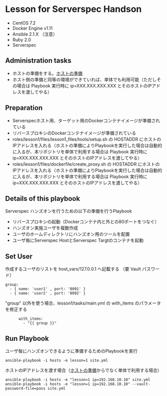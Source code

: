 # Lesson for Serverspec Handson
* CentOS 7.2
* Docker Engine v1.11
* Ansible 2.1.X （注意）
* Ruby 2.0
* Serverspec

## Administration tasks
* ホストの準備をする。[ホストの準備](https://github.com/tksarah/build_host)
* ホスト側の準備と同等の環境ができていれば、単体でも利用可能（ただしその場合は Playbook 実行時に ip=XXX.XXX.XXX.XXX とそのホストのIPアドレスを渡してやる）


## Preparation
* Serverspecホスト用、ターゲット用のDockerコンテナイメージが準備されている
* リバースプロキシのDockerコンテナイメージが準備されている
* roles/lesson1/files/lesson1_files/tools/setup.sh の HOSTADDR にホストのIPアドレスを入れる（ホストの準備によりPlaybookを実行した場合は自動的に入るが、本リポジトリを単体で利用する場合は Playbook 実行時に ip=XXX.XXX.XXX.XXX とそのホストのIPアドレスを渡してやる）
* roles/lesson1/files/dockerfile/create_proxy.sh の HOSTADDR にホストのIPアドレスを入れる（ホストの準備によりPlaybookを実行した場合は自動的に入るが、本リポジトリを単体で利用する場合は Playbook 実行時に ip=XXX.XXX.XXX.XXX とそのホストのIPアドレスを渡してやる）

## Details of this playbook
Serverspec ハンズオンを行うための以下の準備を行うPlaybook
* リバースプロキシの起動（Dockerコンテナ内と外との80ポートをつなぐ）
* ハンズオン実施ユーザを複数作成
* ユーザのホームディレクトリにハンズオン用のツールを配置
* ユーザ毎にServerspec HostとServerspec Targtのコンテナを起動

## Set User
作成するユーザのリストを host_vars/127.0.0.1 へ記載する （要 Vault パスワード）
```
group:
  - { name: 'user1' , port: '8091' }
  - { name: 'user2' , port: '8092' }
```
"group" 以外を使う場合、lesson1/tasks/main.yml の with_items のパラメータを修正する
```
      with_items:
        - "{{ group }}"
```

## Run Playbook
ユーザ毎にハンズオンできるように準備するためのPlaybookを実行

```
ansible-playbook -i hosts -e lesson=1 site.yml
```

ホストのIPアドレスを渡す場合（[ホストの準備](https://github.com/tksarah/build_host)からでなく単体で利用する場合）

```
ansible-playbook -i hosts -e "lesson=1 ip=192.168.10.10" site.yml
ansible-playbook -i hosts -e "lesson=1 ip=192.168.10.10" --vault-password-file=pass site.yml
```
